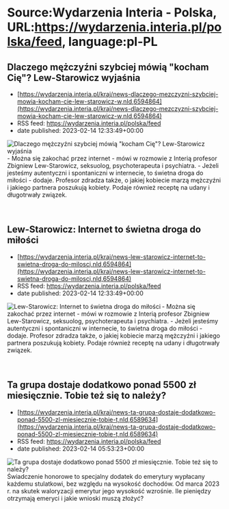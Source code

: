 # Source:Wydarzenia Interia - Polska, URL:https://wydarzenia.interia.pl/polska/feed, language:pl-PL

## Dlaczego mężczyźni szybciej mówią "kocham Cię"? Lew-Starowicz wyjaśnia
 - [https://wydarzenia.interia.pl/kraj/news-dlaczego-mezczyzni-szybciej-mowia-kocham-cie-lew-starowicz-w,nId,6594864](https://wydarzenia.interia.pl/kraj/news-dlaczego-mezczyzni-szybciej-mowia-kocham-cie-lew-starowicz-w,nId,6594864)
 - RSS feed: https://wydarzenia.interia.pl/polska/feed
 - date published: 2023-02-14 12:33:49+00:00

<p><a href="https://wydarzenia.interia.pl/kraj/news-dlaczego-mezczyzni-szybciej-mowia-kocham-cie-lew-starowicz-w,nId,6594864"><img align="left" alt="Dlaczego mężczyźni szybciej mówią &quot;kocham Cię&quot;? Lew-Starowicz wyjaśnia" src="https://i.iplsc.com/dlaczego-mezczyzni-szybciej-mowia-kocham-cie-lew-starowicz-w/0002EOVBY3IB170D-C321.jpg" /></a>- Można się zakochać przez internet - mówi w rozmowie z Interią profesor Zbigniew Lew-Starowicz, seksuolog, psychoterapeuta i psychiatra. - Jeżeli jesteśmy autentyczni i spontaniczni w internecie, to świetna droga do miłości - dodaje. Profesor zdradza także, o jakiej kobiecie marzą mężczyźni i jakiego partnera poszukują kobiety. Podaje również receptę na udany i długotrwały związek. </p><br clear="all" />

## Lew-Starowicz: Internet to świetna droga do miłości
 - [https://wydarzenia.interia.pl/kraj/news-lew-starowicz-internet-to-swietna-droga-do-milosci,nId,6594864](https://wydarzenia.interia.pl/kraj/news-lew-starowicz-internet-to-swietna-droga-do-milosci,nId,6594864)
 - RSS feed: https://wydarzenia.interia.pl/polska/feed
 - date published: 2023-02-14 12:33:49+00:00

<p><a href="https://wydarzenia.interia.pl/kraj/news-lew-starowicz-internet-to-swietna-droga-do-milosci,nId,6594864"><img align="left" alt="Lew-Starowicz: Internet to świetna droga do miłości" src="https://i.iplsc.com/lew-starowicz-internet-to-swietna-droga-do-milosci/0002EOVBY3IB170D-C321.jpg" /></a>- Można się zakochać przez internet - mówi w rozmowie z Interią profesor Zbigniew Lew-Starowicz, seksuolog, psychoterapeuta i psychiatra. - Jeżeli jesteśmy autentyczni i spontaniczni w internecie, to świetna droga do miłości - dodaje. Profesor zdradza także, o jakiej kobiecie marzą mężczyźni i jakiego partnera poszukują kobiety. Podaje również receptę na udany i długotrwały związek. </p><br clear="all" />

## Ta grupa dostaje dodatkowo ponad 5500 zł miesięcznie. Tobie też się to należy?
 - [https://wydarzenia.interia.pl/kraj/news-ta-grupa-dostaje-dodatkowo-ponad-5500-zl-miesiecznie-tobie-t,nId,6589634](https://wydarzenia.interia.pl/kraj/news-ta-grupa-dostaje-dodatkowo-ponad-5500-zl-miesiecznie-tobie-t,nId,6589634)
 - RSS feed: https://wydarzenia.interia.pl/polska/feed
 - date published: 2023-02-14 05:53:23+00:00

<p><a href="https://wydarzenia.interia.pl/kraj/news-ta-grupa-dostaje-dodatkowo-ponad-5500-zl-miesiecznie-tobie-t,nId,6589634"><img align="left" alt="Ta grupa dostaje dodatkowo ponad 5500 zł miesięcznie. Tobie też się to należy?" src="https://i.iplsc.com/ta-grupa-dostaje-dodatkowo-ponad-5500-zl-miesiecznie-tobie-t/000GQQKHFG2VAS6I-C321.jpg" /></a>Świadczenie honorowe to specjalny dodatek do emerytury wypłacany każdemu stulatkowi, bez względu na wysokość dochodów. Od marca 2023 r. na skutek waloryzacji emerytur jego wysokość wzrośnie. Ile pieniędzy otrzymają emeryci i jakie wnioski muszą złożyć?</p><br clear="all" />

